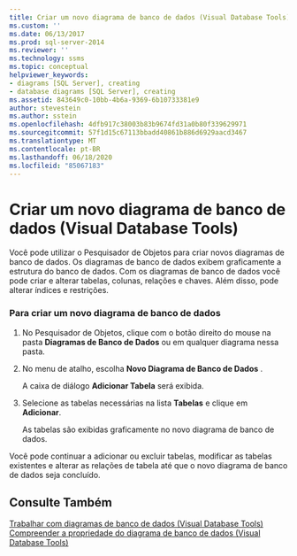 ```yaml
---
title: Criar um novo diagrama de banco de dados (Visual Database Tools) | Microsoft Docs
ms.custom: ''
ms.date: 06/13/2017
ms.prod: sql-server-2014
ms.reviewer: ''
ms.technology: ssms
ms.topic: conceptual
helpviewer_keywords:
- diagrams [SQL Server], creating
- database diagrams [SQL Server], creating
ms.assetid: 843649c0-10bb-4b6a-9369-6b10733381e9
author: stevestein
ms.author: sstein
ms.openlocfilehash: 4dfb917c38003b83b9674fd31a0b80f339629971
ms.sourcegitcommit: 57f1d15c67113bbadd40861b886d6929aacd3467
ms.translationtype: MT
ms.contentlocale: pt-BR
ms.lasthandoff: 06/18/2020
ms.locfileid: "85067183"
---
```

# <a name="create-a-new-database-diagram-visual-database-tools"></a>Criar um novo diagrama de banco de dados (Visual Database Tools)
  Você pode utilizar o Pesquisador de Objetos para criar novos diagramas de banco de dados. Os diagramas de banco de dados exibem graficamente a estrutura do banco de dados. Com os diagramas de banco de dados você pode criar e alterar tabelas, colunas, relações e chaves. Além disso, pode alterar índices e restrições.  
  
### <a name="to-create-a-new-database-diagram"></a>Para criar um novo diagrama de banco de dados  
  
1.  No Pesquisador de Objetos, clique com o botão direito do mouse na pasta **Diagramas de Banco de Dados** ou em qualquer diagrama nessa pasta.  
  
2.  No menu de atalho, escolha **Novo Diagrama de Banco de Dados** .  
  
     A caixa de diálogo **Adicionar Tabela** será exibida.  
  
3.  Selecione as tabelas necessárias na lista **Tabelas** e clique em **Adicionar**.  
  
     As tabelas são exibidas graficamente no novo diagrama de banco de dados.  
  
 Você pode continuar a adicionar ou excluir tabelas, modificar as tabelas existentes e alterar as relações de tabela até que o novo diagrama de banco de dados seja concluído.  
  
## <a name="see-also"></a>Consulte Também  
 [Trabalhar com diagramas de banco de dados &#40;Visual Database Tools&#41;](visual-database-tools.md)   
 [Compreender a propriedade do diagrama de banco de dados &#40;Visual Database Tools&#41;](understand-database-diagram-ownership-visual-database-tools.md)  
  
  

